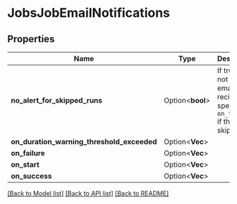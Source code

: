 # JobsJobEmailNotifications

## Properties

Name | Type | Description | Notes
------------ | ------------- | ------------- | -------------
**no_alert_for_skipped_runs** | Option<**bool**> | If true, do not send email to recipients specified in `on_failure` if the run is skipped. | [optional]
**on_duration_warning_threshold_exceeded** | Option<**Vec<String>**> |  | [optional]
**on_failure** | Option<**Vec<String>**> |  | [optional]
**on_start** | Option<**Vec<String>**> |  | [optional]
**on_success** | Option<**Vec<String>**> |  | [optional]

[[Back to Model list]](../README.md#documentation-for-models) [[Back to API list]](../README.md#documentation-for-api-endpoints) [[Back to README]](../README.md)


